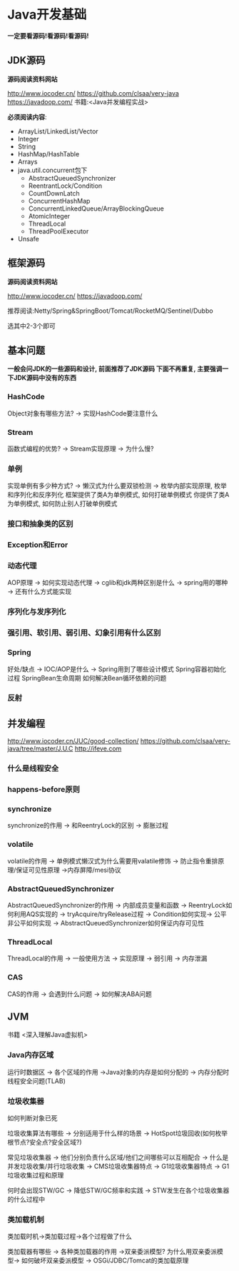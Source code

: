 # Java开发基础

**一定要看源码!看源码!看源码!**

## JDK源码

**源码阅读资料网站**

http://www.iocoder.cn/
https://github.com/clsaa/very-java
https://javadoop.com/
书籍:<Java并发编程实战>

**必须阅读内容**:

* ArrayList/LinkedList/Vector
* Integer
* String
* HashMap/HashTable
* Arrays
* java.util.concurrent包下
  * AbstractQueuedSynchronizer
  * ReentrantLock/Condition
  * CountDownLatch
  * ConcurrentHashMap
  * ConcurrentLinkedQueue/ArrayBlockingQueue
  * AtomicInteger
  * ThreadLocal
  * ThreadPoolExecutor
* Unsafe

## 框架源码

**源码阅读资料网站**

http://www.iocoder.cn/
https://javadoop.com/

推荐阅读:Netty/Spring&SpringBoot/Tomcat/RocketMQ/Sentinel/Dubbo

选其中2-3个即可


## 基本问题

**一般会问JDK的一些源码和设计, 前面推荐了JDK源码 下面不再重复, 主要强调一下JDK源码中没有的东西**

### HashCode

Object对象有哪些方法? -> 实现HashCode要注意什么

### Stream

函数式编程的优势? -> Stream实现原理 -> 为什么慢?

### 单例

实现单例有多少种方式? -> 懒汉式为什么要双锁检测 -> 枚举内部实现原理, 枚举和序列化和反序列化 
框架提供了类A为单例模式, 如何打破单例模式
你提供了类A为单例模式, 如何防止别人打破单例模式

### 接口和抽象类的区别

### Exception和Error

### 动态代理

AOP原理 -> 如何实现动态代理 -> cglib和jdk两种区别是什么 -> spring用的哪种 -> 还有什么方式能实现

### 序列化与发序列化

### 强引用、软引用、弱引用、幻象引用有什么区别

### Spring

好处/缺点 -> IOC/AOP是什么 -> Spring用到了哪些设计模式
Spring容器初始化过程
SpringBean生命周期
如何解决Bean循环依赖的问题

### 反射

## 并发编程

http://www.iocoder.cn/JUC/good-collection/
https://github.com/clsaa/very-java/tree/master/J.U.C
http://ifeve.com

### 什么是线程安全

### happens-before原则

### synchronize

synchronize的作用 -> 和ReentryLock的区别 -> 膨胀过程

### volatile

volatile的作用 -> 单例模式懒汉式为什么需要用valatile修饰 -> 防止指令重排原理/保证可见性原理 ->内存屏障/mesi协议

### AbstractQueuedSynchronizer

AbstractQueuedSynchronizer的作用 -> 内部成员变量和函数 -> ReentryLock如何利用AQS实现的 -> tryAcquire/tryRelease过程 -> Condition如何实现-> 公平非公平如何实现 -> AbstractQueuedSynchronizer如何保证内存可见性

### ThreadLocal

ThreadLocal的作用 -> 一般使用方法 -> 实现原理 -> 弱引用 -> 内存泄漏

### CAS

CAS的作用 -> 会遇到什么问题 -> 如何解决ABA问题

## JVM

书籍 <深入理解Java虚拟机>

### Java内存区域

运行时数据区 -> 各个区域的作用 ->Java对象的内存是如何分配的 -> 内存分配时线程安全问题(TLAB)

### 垃圾收集器

如何判断对象已死

垃圾收集算法有哪些 -> 分别适用于什么样的场景 -> HotSpot垃圾回收(如何枚举根节点?安全点?安全区域?)

常见垃圾收集器 -> 他们分别负责什么区域/他们之间哪些可以互相配合 -> 什么是并发垃圾收集/并行垃圾收集 -> CMS垃圾收集器特点 -> G1垃圾收集器特点 -> G1垃圾收集过程和原理

何时会出现STW/GC -> 降低STW/GC频率和实践 -> STW发生在各个垃圾收集器的什么过程中


### 类加载机制

类加载时机->类加载过程->各个过程做了什么

类加载器有哪些 -> 各种类加载器的作用 ->双亲委派模型? 为什么用双亲委派模型-> 如何破坏双亲委派模型 -> OSGi/JDBC/Tomcat的类加载原理